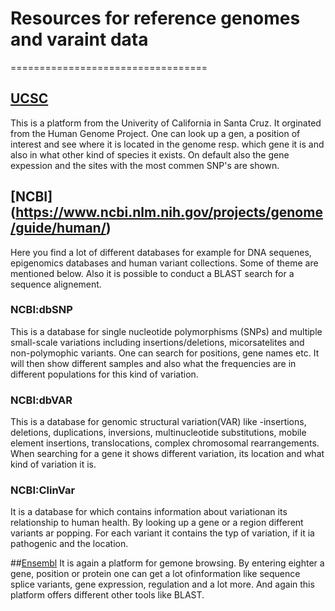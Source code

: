 # Resources for reference genomes and varaint data
==================================

## [UCSC](http://genome.ucsc.edu/index.html)
This is a platform from the Univerity of California in Santa Cruz. It orginated from the Human Genome Project. One can look up a gen, a position of interest and see where it is located in the genome resp. which gene it is and also in what other kind of species it exists. On default also the gene expession and the sites with the most commen SNP's are shown.

## [NCBI] (https://www.ncbi.nlm.nih.gov/projects/genome/guide/human/)
Here you find a lot of different databases for example for DNA sequenes, epigenomics databases and human variant collections. Some of theme are mentioned below. Also it is possible to conduct a BLAST search for a sequence alignement.
### NCBI:dbSNP
This is a database for single nucleotide polymorphisms (SNPs) and multiple small-scale variations including insertions/deletions, micorsatelites and non-polymophic variants. One can search for positions, gene names etc. It will then show different samples and also what the frequencies are in different populations for this kind of variation.
### NCBI:dbVAR
This is a database for genomic structural variation(VAR) like -insertions, deletions, duplications, inversions, multinucleotide substitutions, mobile element insertions, translocations, complex chromosomal rearrangements. When searching for a gene it shows different variation, its location and what kind of variation it is. 
### NCBI:ClinVar
It is a database for which contains information about variationan its relationship to human health. By looking up a gene or a region different variants ar popping. For each variant it contains the typ of variation, if it ia pathogenic and the location.

##[Ensembl](https://www.ensembl.org/index.html)
It is again a platform for gemone browsing. By entering eighter a gene, position or protein one can get a lot ofinformation like sequence splice variants, gene expression, regulation and a lot more. And again this platform offers different other tools like BLAST. 
